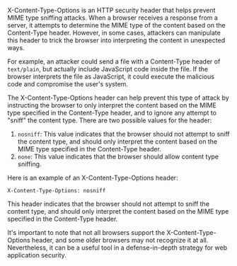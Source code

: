 X-Content-Type-Options is an HTTP security header that helps prevent MIME type sniffing attacks. When a browser receives a response from a server, it attempts to determine the MIME type of the content based on the Content-Type header. However, in some cases, attackers can manipulate this header to trick the browser into interpreting the content in unexpected ways.

For example, an attacker could send a file with a Content-Type header of `text/plain`, but actually include JavaScript code inside the file. If the browser interprets the file as JavaScript, it could execute the malicious code and compromise the user's system.

The X-Content-Type-Options header can help prevent this type of attack by instructing the browser to only interpret the content based on the MIME type specified in the Content-Type header, and to ignore any attempt to "sniff" the content type. There are two possible values for the header:

1. `nosniff`: This value indicates that the browser should not attempt to sniff the content type, and should only interpret the content based on the MIME type specified in the Content-Type header.
2. `none`: This value indicates that the browser should allow content type sniffing.

Here is an example of an X-Content-Type-Options header:

```
X-Content-Type-Options: nosniff
```

This header indicates that the browser should not attempt to sniff the content type, and should only interpret the content based on the MIME type specified in the Content-Type header.

It's important to note that not all browsers support the X-Content-Type-Options header, and some older browsers may not recognize it at all. Nevertheless, it can be a useful tool in a defense-in-depth strategy for web application security.